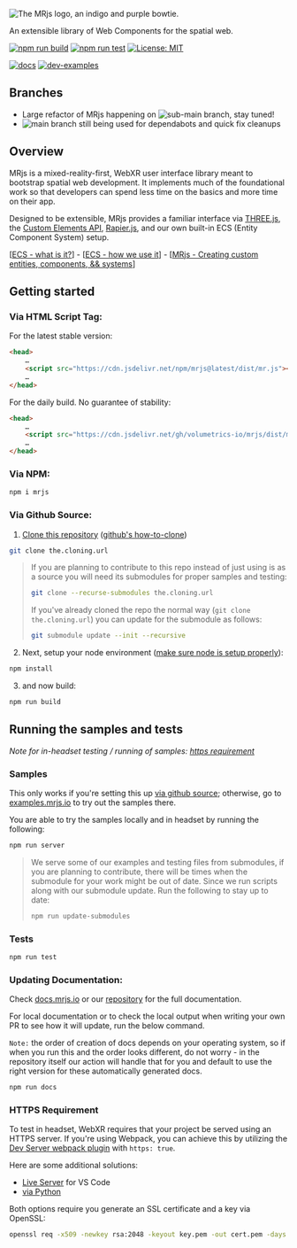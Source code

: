 ![The MRjs logo, an indigo and purple bowtie.](https://docs.mrjs.io/static/mrjs-logo.svg)

An extensible library of Web Components for the spatial web.

[![npm run build](https://github.com/Volumetrics-io/mrjs/actions/workflows/build.yml/badge.svg)](https://github.com/Volumetrics-io/mrjs/actions/workflows/build.yml) [![npm run test](https://github.com/Volumetrics-io/mrjs/actions/workflows/test.yml/badge.svg)](https://github.com/Volumetrics-io/mrjs/actions/workflows/test.yml) [![License: MIT](https://img.shields.io/badge/License-MIT-blue.svg)](https://github.com/Volumetrics-io/mrjs/blob/main/LICENSE)

[![docs](https://img.shields.io/badge/documentation-8A2BE2)](https://docs.mrjs.io) [![dev-examples](https://img.shields.io/badge/examples-ee99ff?logoColor=white)](https://examples.mrjs.io)

## Branches

- Large refactor of MRjs happening on ![sub-main](https://img.shields.io/badge/sub--main-orange) branch, stay tuned!
- ![main](https://img.shields.io/badge/main-gray) branch still being used for dependabots and quick fix cleanups

## Overview
 
MRjs is a mixed-reality-first, WebXR user interface library meant to bootstrap spatial web development. It implements much of the foundational work so that developers can spend less time on the basics and more time on their app.

Designed to be extensible, MRjs provides a familiar interface via [THREE.js](https://github.com/mrdoob/three.js), the [Custom Elements API](https://developer.mozilla.org/en-US/docs/Web/API/Web_components), [Rapier.js](https://github.com/dimforge/rapier), and our own built-in ECS (Entity Component System) setup.

[[ECS - what is it?](https://docs.mrjs.io/ecs/what-is-it/)] - [[ECS - how we use it](https://docs.mrjs.io/ecs/how-we-use-it/)] - [[MRjs - Creating custom entities, components, &&  systems](https://docs.mrjs.io/ecs/how-we-use-it/#defining-custom-components--systems-in-mrjs)]

## Getting started

### Via HTML Script Tag:

For the latest stable version:

```html
<head>
    …
    <script src="https://cdn.jsdelivr.net/npm/mrjs@latest/dist/mr.js"></script>
    …
</head>
```

For the daily build. No guarantee of stability:

```html
<head>
    …
    <script src="https://cdn.jsdelivr.net/gh/volumetrics-io/mrjs/dist/mr.js"></script>
    …
</head>
```

### Via NPM:

```sh
npm i mrjs
```

### Via Github Source:

1) [Clone this repository](https://github.com/Volumetrics-io/mrjs) ([github's how-to-clone](https://docs.github.com/en/get-started/getting-started-with-git/about-remote-repositories))

```sh
git clone the.cloning.url
```

> If you are planning to contribute to this repo instead of just using is as a source you will need its submodules for proper samples and testing:
> ```sh
> git clone --recurse-submodules the.cloning.url
> ```
> 
> If you've already cloned the repo the normal way (`git clone the.cloning.url`) you can update for the submodule as follows:
> ```sh
> git submodule update --init --recursive
> ```

2) Next, setup your node environment ([make sure node is setup properly](https://docs.npmjs.com/downloading-and-installing-node-js-and-npm)):

```sh
npm install
```

3) and now build:

```sh
npm run build
```

## Running the samples and tests

<i>Note for in-headset testing / running of samples: [https requirement](#https-requirement)</i>

### Samples

This only works if you're setting this up [via github source](#via-github-source); otherwise, go to [examples.mrjs.io](https://examples.mrjs.io) to try out the samples there.

You are able to try the samples locally and in headset by running the following:

```sh
npm run server
```

> We serve some of our examples and testing files from submodules, if you are planning to contribute, there will be times when the submodule for your work might be out of date. Since we run scripts along with our submodule update. Run the following to stay up to date:
> ```sh
> npm run update-submodules
> ```

### Tests

```sh
npm run test
```

### Updating Documentation:

Check [docs.mrjs.io](https://docs.mrjs.io) or our [repository](https://github.com/Volumetrics-io/documentation) for the full documentation.

For local documentation or to check the local output when writing your own PR to see how it will update, run the below command.

`Note:` the order of creation of docs depends on your operating system, so if when you run this and the order looks different, do not worry - in the repository itself our action will handle that for you and default to use the right version for these automatically generated docs.

```sh
npm run docs
```

### HTTPS Requirement

To test in headset, WebXR requires that your project be served using an HTTPS server. If you're using Webpack, you can achieve this by utilizing the [Dev Server webpack plugin](https://webpack.js.org/configuration/dev-server/) with `https: true`. 

Here are some additional solutions:

- [Live Server](https://marketplace.visualstudio.com/items?itemName=ritwickdey.LiveServer) for VS Code
- [via Python](https://anvileight.com/blog/posts/simple-python-http-server/)

Both options require you generate an SSL certificate and a key via OpenSSL:

```sh
openssl req -x509 -newkey rsa:2048 -keyout key.pem -out cert.pem -days 365
```
